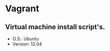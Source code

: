 Vagrant
=======

Virtual machine install script's.
---------------------------------
* O.S.:
Ubuntu
* Version:
12.04
